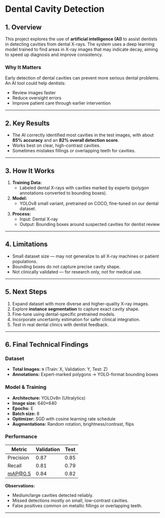 # Dental Cavity Detection

## 1. Overview

This project explores the use of **artificial intelligence (AI)** to assist dentists in detecting cavities from dental X-rays. The system uses a deep learning model trained to find areas in X-ray images that may indicate decay, aiming to speed up diagnosis and improve consistency.

### Why It Matters
Early detection of dental cavities can prevent more serious dental problems. An AI tool could help dentists:
- Review images faster
- Reduce oversight errors
- Improve patient care through earlier intervention

---

## 2. Key Results 
- The AI correctly identified most cavities in the test images, with about **85% accuracy** and an **82% overall detection score**.
- Works best on clear, high-contrast cavities.
- Sometimes mistakes fillings or overlapping teeth for cavities.

---

## 3. How It Works
1. **Training Data:**  
   - Labeled dental X-rays with cavities marked by experts (polygon annotations converted to bounding boxes).
2. **Model:**  
   - YOLOv8 small variant, pretrained on COCO, fine-tuned on our dental dataset.
3. **Process:**  
   - Input: Dental X-ray  
   - Output: Bounding boxes around suspected cavities for dentist review

---

## 4. Limitations
- Small dataset size — may not generalize to all X-ray machines or patient populations.
- Bounding boxes do not capture precise cavity shape.
- Not clinically validated — for research only, not for medical use.

---

## 5. Next Steps
1. Expand dataset with more diverse and higher-quality X-ray images.
2. Explore **instance segmentation** to capture exact cavity shape.
3. Fine-tune using dental-specific pretrained models.
4. Incorporate uncertainty estimation for safer clinical integration.
5. Test in real dental clinics with dentist feedback.

---

## 6. Final Technical Findings

### Dataset
- **Total Images:** `N` (Train: X, Validation: Y, Test: Z)
- **Annotations:** Expert-marked polygons → YOLO-format bounding boxes

### Model & Training
- **Architecture:** YOLOv8n (Ultralytics)
- **Image size:** 640×640  
- **Epochs:** E  
- **Batch size:** 8  
- **Optimizer:** SGD with cosine learning rate schedule
- **Augmentations:** Random rotation, brightness/contrast, flips

### Performance
| Metric     | Validation | Test |
|------------|------------|------|
| Precision  | 0.87       | 0.85 |
| Recall     | 0.81       | 0.79 |
| mAP@0.5    | 0.84       | 0.82 |

**Observations:**
- Medium/large cavities detected reliably.
- Missed detections mostly on small, low-contrast cavities.
- False positives common on metallic fillings or overlapping teeth.

---



